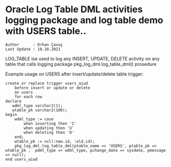 # Oracle Log Table DML activities logging package and log table demo with USERS table..

    Author      : Orhan Çavuş
    Last Update : 10.10.2021

LOG_TABLE ise used to log  any INSERT, UPDATE, DELETE activity on any table that calls logging package pkg_log_dml.log_table_dml() prosedure

Example usage on USERS after insert/update/delete table trigger:

    create or replace trigger users_aiud  
        before insert or update or delete  
        on users  
        for each row  
    declare 
       wdml_type varchar2(1); 
       wtable_pk varchar2(100); 
    begin  
        wdml_type := case  
            when inserting then 'I' 
            when updating then 'U' 
            when deleting then 'D' 
        end; 
        wtable_pk := nvl(:new.id, :old.id); 
        pkg_log_dml.log_table_dml(ptable_name => 'USERS', ptable_pk => wtable_pk ,  pdml_type => wdml_type, pchange_date => sysdate, pmessage => null);  
    end users_aiud

